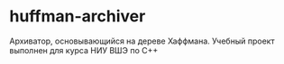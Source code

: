 # huffman-archiver
Архиватор, основывающийся на дереве Хаффмана. Учебный проект выполнен для курса НИУ ВШЭ по С++
